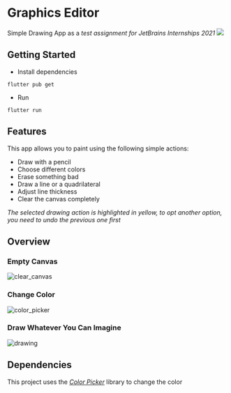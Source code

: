 # Graphics Editor

Simple Drawing App as a *test assignment for JetBrains Internships 2021*
[![](https://user-images.githubusercontent.com/50011154/114427729-0bdf2200-9bc4-11eb-9e6d-41a4035701f1.png)](https://flutter.dev)

## Getting Started

* Install dependencies
```
flutter pub get
```
* Run
```
flutter run
```

## Features
This app allows you to paint using the following simple actions:
* Draw with a pencil
* Choose different colors
* Erase something bad
* Draw a line or a quadrilateral
* Adjust line thickness 
* Clear the canvas completely

*The selected drawing action is highlighted in yellow, to opt another option, you need to undo the previous one first*

## Overview
### Empty Canvas
![clear_canvas](https://user-images.githubusercontent.com/50011154/114428086-6ed0b900-9bc4-11eb-8df8-b10304ea4ffa.png)
### Change Color
![color_picker](https://user-images.githubusercontent.com/50011154/114428092-71cba980-9bc4-11eb-849c-c95f250f67ae.png)
### Draw Whatever You Can Imagine
![drawing](https://user-images.githubusercontent.com/50011154/114428098-72fcd680-9bc4-11eb-8c84-b0f3505ed19c.png)

## Dependencies
This project uses the [*Color Picker*](https://pub.dev/packages/flutter_colorpicker) library to change the color
